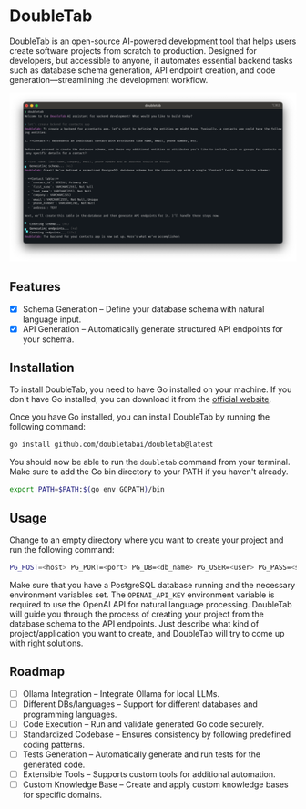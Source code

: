 # DoubleTab

DoubleTab is an open-source AI-powered development tool that helps users create software projects from scratch to production. Designed for developers, but accessible to anyone, it automates essential backend tasks such as database schema generation, API endpoint creation, and code generation—streamlining the development workflow.

![screenshot.png](screenshot.png)

## Features

- [x] Schema Generation – Define your database schema with natural language input.
- [x] API Generation – Automatically generate structured API endpoints for your schema.

## Installation

To install DoubleTab, you need to have Go installed on your machine. If you don't have Go installed, you can download it from the [official website](https://golang.org/dl/).

Once you have Go installed, you can install DoubleTab by running the following command:

```bash
go install github.com/doubletabai/doubletab@latest
```

You should now be able to run the `doubletab` command from your terminal. Make sure to add the Go bin directory to your PATH if you haven't already.

```bash
export PATH=$PATH:$(go env GOPATH)/bin
```

## Usage

Change to an empty directory where you want to create your project and run the following command:

```bash
PG_HOST=<host> PG_PORT=<port> PG_DB=<db_name> PG_USER=<user> PG_PASS=<secret> PG_SSL=disable OPENAI_API_KEY=<secret> doubletab
```

Make sure that you have a PostgreSQL database running and the necessary environment variables set. The `OPENAI_API_KEY` environment variable is required to use the OpenAI API for natural language processing. DoubleTab will guide you through the process of creating your project from the database schema to the API endpoints. Just describe what kind of project/application you want to create, and DoubleTab will try to come up with right solutions.

## Roadmap

- [ ] Ollama Integration – Integrate Ollama for local LLMs.
- [ ] Different DBs/languages – Support for different databases and programming languages.
- [ ] Code Execution – Run and validate generated Go code securely.
- [ ] Standardized Codebase – Ensures consistency by following predefined coding patterns.
- [ ] Tests Generation – Automatically generate and run tests for the generated code.
- [ ] Extensible Tools – Supports custom tools for additional automation.
- [ ] Custom Knowledge Base – Create and apply custom knowledge bases for specific domains.
